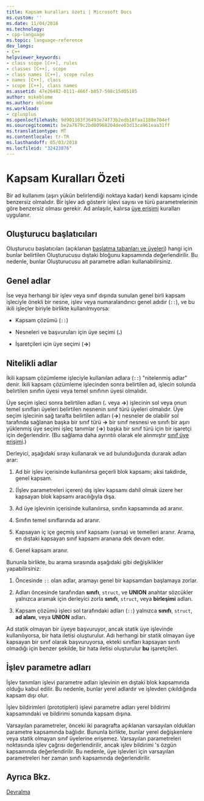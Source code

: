 ```yaml
---
title: Kapsam kuralları özeti | Microsoft Docs
ms.custom: ''
ms.date: 11/04/2016
ms.technology:
- cpp-language
ms.topic: language-reference
dev_langs:
- C++
helpviewer_keywords:
- class scope [C++], rules
- classes [C++], scope
- class names [C++], scope rules
- names [C++], class
- scope [C++], class names
ms.assetid: 47e26482-0111-466f-b857-598c15d05105
author: mikeblome
ms.author: mblome
ms.workload:
- cplusplus
ms.openlocfilehash: 9d901103f36493e74f73b2edb18faa1188e704ef
ms.sourcegitcommit: be2a7679c2bd80968204dee03d13ca961eaa31ff
ms.translationtype: MT
ms.contentlocale: tr-TR
ms.lasthandoff: 05/03/2018
ms.locfileid: "32423876"
---
```

# <a name="summary-of-scope-rules"></a>Kapsam Kuralları Özeti
Bir ad kullanımı (aşırı yükün belirlendiği noktaya kadar) kendi kapsamı içinde benzersiz olmalıdır. Bir işlev adı gösterir işlevi sayısı ve türü parametrelerinin göre benzersiz olması gerekir. Ad anlaşılır, kalırsa [üye erişimi](../cpp/member-access-control-cpp.md) kuralları uygulanır.  
  
## <a name="constructor-initializers"></a>Oluşturucu başlatıcıları  
 Oluşturucu başlatıcıları (açıklanan [başlatma tabanları ve üyeleri](http://msdn.microsoft.com/en-us/2f71377e-2b6b-49da-9a26-18e9b40226a1)) hangi için bunlar belirtilen Oluşturucusu dıştaki bloğunu kapsamında değerlendirilir. Bu nedenle, bunlar Oluşturucusu ait parametre adları kullanabilirsiniz.  
  
## <a name="global-names"></a>Genel adlar  
 İse veya herhangi bir işlev veya sınıf dışında sunulan genel birli kapsam işleciyle önekli bir nesne, işlev veya numaralandırıcı genel adıdır (`::`), ve bu ikili işleçler biriyle birlikte kullanılmıyorsa:  
  
-   Kapsam çözümü (`::`)  
  
-   Nesneleri ve başvuruları için üye seçimi (**.**)  
  
-   İşaretçileri için üye seçimi (**->**)  
  
## <a name="qualified-names"></a>Nitelikli adlar  
 İkili kapsam çözümleme işleciyle kullanılan adlara (`::`) "nitelenmiş adlar" denir. İkili kapsam çözümleme işlecinden sonra belirtilen ad, işlecin solunda belirtilen sınıfın üyesi veya temel sınıfının üyesi olmalıdır.  
  
 Üye seçim işleci sonra belirtilen adları (**.** veya **->**) işlecinin sol veya onun temel sınıfları üyeleri belirtilen nesnenin sınıf türü üyeleri olmalıdır. Üye seçim işlecinin sağ tarafta belirtilen adları (**->**) nesneler de olabilir sol tarafında sağlanan başka bir sınıf türü **->** bir sınıf nesnesi ve sınıfı bir aşırı yüklenmiş üye seçimi işleç tanımlar (**->**) başka bir sınıf türü için bir işaretçi için değerlendirir. (Bu sağlama daha ayrıntılı olarak ele alınmıştır [sınıf üye erişimi](../cpp/member-access.md).)  
  
 Derleyici, aşağıdaki sırayı kullanarak ve ad bulunduğunda durarak adları arar:  
  
1.  Ad bir işlev içerisinde kullanılırsa geçerli blok kapsamı; aksi takdirde, genel kapsam.  
  
2.  (İşlev parametreleri içeren) dış işlev kapsamı dahil olmak üzere her kapsayan blok kapsamı aracılığıyla dışa.  
  
3.  Ad üye işlevinin içerisinde kullanılırsa, sınıfın kapsamında ad aranır.  
  
4.  Sınıfın temel sınıflarında ad aranır.  
  
5.  Kapsayan iç içe geçmiş sınıf kapsamı (varsa) ve temelleri aranır. Arama, en dıştaki kapsayan sınıf kapsamı aranana dek devam eder.  
  
6.  Genel kapsam aranır.  
  
 Bununla birlikte, bu arama sırasında aşağıdaki gibi değişiklikler yapabilirsiniz:  
  
1.  Öncesinde `::` olan adlar, aramayı genel bir kapsamdan başlamaya zorlar.  
  
2.  Adları öncesinde tarafından **sınıfı**, `struct`, ve **UNION** anahtar sözcükler yalnızca aramak için derleyici zorla **sınıfı**, `struct`, veya **birleşimi**  adları.  
  
3.  Kapsam çözümü işleci sol tarafındaki adları (`::`) yalnızca **sınıfı**, `struct`, **ad alanı**, veya **UNION** adları.  
  
 Ad statik olmayan bir üyeye başvuruyor, ancak statik üye işlevinde kullanılıyorsa, bir hata iletisi oluşturulur. Adı herhangi bir statik olmayan üye kapsayan bir sınıf olarak başvuruyorsa, ekteki sınıfları kapsayan sınıfı olmadığı için benzer şekilde, bir hata iletisi oluşturulur **bu** işaretçileri.  
  
## <a name="function-parameter-names"></a>İşlev parametre adları  
 İşlev tanımları işlevi parametre adları işlevinin en dıştaki blok kapsamında olduğu kabul edilir. Bu nedenle, bunlar yerel adlardır ve işlevden çıkıldığında kapsam dışı olur.  
  
 İşlev bildirimleri (prototipleri) işlevi parametre adları yerel bildirimi kapsamındaki ve bildirimi sonunda kapsam dışına.  
  
 Varsayılan parametreler, önceki iki paragrafta açıklanan varsayılan oldukları parametre kapsamında bağlıdır. Bununla birlikte, bunlar yerel değişkenlere veya statik olmayan sınıf üyelerine erişemez. Varsayılan parametreleri noktasında işlev çağrısı değerlendirilir, ancak işlev bildirimi 's özgün kapsamında değerlendirilir. Bu nedenle, üye işlevleri için varsayılan parametreleri her zaman sınıfı kapsamında değerlendirilir.  
  
## <a name="see-also"></a>Ayrıca Bkz.  
 [Devralma](../cpp/inheritance-cpp.md)